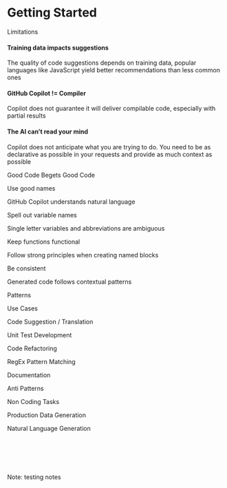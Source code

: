 # Getting Started

<div class="container">
  <div class="column3">
    <p class="title1"">Limitations</p>
  </div>
</div>

<div class="container">
  <div class="column3 rounded-box-image">
    <h4>Training data impacts suggestions</h4>
    <p class="subtitle">The <a>quality of code</a> suggestions depends on training data, popular languages like JavaScript yield better recommendations than less common ones</p>
  </div>

  <div  class="column3 rounded-box-image">
    <h4>GitHub Copilot != Compiler</h4>
    <p class="subtitle">Copilot does not guarantee it will deliver compilable code, especially with partial results</p>
  </div>
  
  <div  class="column3 rounded-box-image">
    <h4>The AI can’t read your mind</h4>
    <p class="subtitle">Copilot does not anticipate what you are trying to do. You need to <a>be as declarative as possible</a> in your requests and provide as much context as possible</p>
  </div>
</div>

<div class="container">
  <div class="column3">
    <p class="title1"">Good Code Begets Good Code</p>
  </div>
</div>

<div class="container">
  <div class="column2 rounded-box-image">
    <p class="title">Use good names</p>
    <p class="subtitle">GitHub Copilot understands natural language</p>
  </div>

  <div class="column2 rounded-box-image">
    <p class="title">Spell out variable names</p>
    <p class="subtitle">Single letter variables and abbreviations are ambiguous</p>
  </div>
    
  <div class="column2 rounded-box-image">
    <p class="title">Keep functions functional</p>
    <p class="subtitle">Follow strong principles when creating named blocks</p>
  </div>

  <div class="column2 rounded-box-image">
    <p class="title">Be consistent</p>
    <p class="subtitle">Generated code follows contextual patterns</p>
  </div>
</div>

<div class="container">
  <div class="column3">
    <p class="title1"">Patterns</p>
  </div>
</div>

<div class="container">
  <div class="column3 rounded-box-image">
    <p class="title">Use Cases</p>
    <p class="subtitle">Code Suggestion / Translation</p>
    <p class="subtitle">Unit Test Development</p>
    <p class="subtitle">Code Refactoring</p>
    <p class="subtitle">RegEx Pattern Matching</p>
    <p class="subtitle">Documentation</p>
  </div>

  <div class="column3 rounded-box-image">
    <p class="title">Anti Patterns</p>
    <p class="subtitle">Non Coding Tasks</p>
    <p class="subtitle">Production Data Generation</p>
    <p class="subtitle">Natural Language Generation</p>
  </div>
</div>

<br><br><br><br>

<!-- Add some speaker notes -->
Note: testing notes
